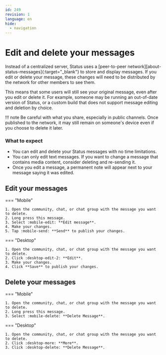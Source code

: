 ```yaml
---
id: 249
revision: 1
language: en
hide:
  - navigation
---
```


# Edit and delete your messages

Instead of a centralized server, Status uses a [peer-to-peer network][about-status-messages]{:target="_blank"} to store and display messages. If you edit or delete your message, these changes will need to be distributed by the network for other members to see them.

This means that some users will still see your original message, even after you edit or delete it. For example, someone may be running an out-of-date version of Status, or a custom build that does not support message editing and deletion by choice. 

!!! note
    Be careful with what you share, especially in public channels. Once published to the network, it may still remain on someone's device even if you choose to delete it later.

### What to expect
* You can edit and delete your Status messages with no time limitations. 
* You can only edit text messages. If you want to change a message that contains media content, consider deleting and re-sending it. 
* Once you edit a message, a permanent note will appear next to your message saying it was edited.

## Edit your messages

=== "Mobile"

    1. Open the community, chat, or chat group with the message you want to delete.
    2. Long press this message.
    3. Select :mobile-edit: **Edit message**.
    4. Make your changes.
    5. Tap :mobile-send: **Send** to publish your changes.

=== "Desktop"

    1. Open the community, chat, or chat group with the message you want to delete.
    2. Click :desktop-edit-2: **Edit**.
    3. Make your changes.
    4. Click **Save** to publish your changes.

## Delete your messages

=== "Mobile"

    1. Open the community, chat, or chat group with the message you want to delete.
    2. Long press this message.
    3. Select :mobile-delete: **Delete Message**.

=== "Desktop"

    1. Open the community, chat, or chat group with the message you want to delete.
    2. Click :desktop-more: **More**.
    3. Click :desktop-delete: **Delete Message**.